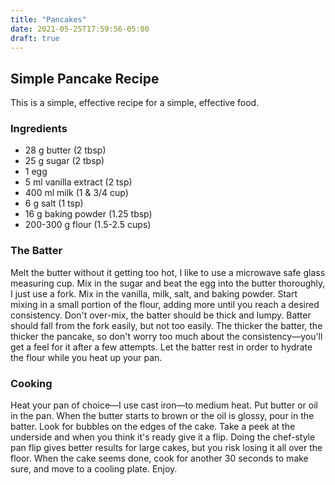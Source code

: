 ```yaml
---
title: "Pancakes"
date: 2021-05-25T17:59:56-05:00
draft: true
---
```


## Simple Pancake Recipe

This is a simple, effective recipe for a simple, effective food.

### Ingredients

- 28 g butter (2 tbsp)
- 25 g sugar (2 tbsp)
- 1 egg
- 5 ml vanilla extract (2 tsp)
- 400 ml milk (1 & 3/4 cup)
- 6 g salt (1 tsp)
- 16 g baking powder (1.25 tbsp)
- 200-300 g flour (1.5-2.5 cups)

### The Batter

Melt the butter without it getting too hot, I like to use a microwave safe glass measuring cup. Mix in the sugar and beat the egg into the butter thoroughly, I just use a fork. Mix in the vanilla, milk, salt, and baking powder. Start mixing in a small portion of the flour, adding more until you reach a desired consistency. Don't over-mix, the batter should be thick and lumpy. Batter should fall from the fork easily, but not too easily. The thicker the batter, the thicker the pancake, so don't worry too much about the consistency—you'll get a feel for it after a few attempts. Let the batter rest in order to hydrate the flour while you heat up your pan.

### Cooking

Heat your pan of choice—I use cast iron―to medium heat. Put butter or oil in the pan. When the butter starts to brown or the oil is glossy, pour in the batter. Look for bubbles on the edges of the cake. Take a peek at the underside and when you think it's ready give it a flip. Doing the chef-style pan flip gives better results for large cakes, but you risk losing it all over the floor. When the cake seems done, cook for another 30 seconds to make sure, and move to a cooling plate. Enjoy.
